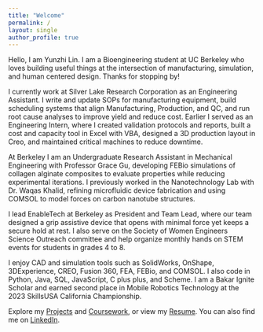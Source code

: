 ```yaml
---
title: "Welcome"
permalink: /
layout: single
author_profile: true
---
```


Hello, I am Yunzhi Lin. I am a Bioengineering student at UC Berkeley who loves building useful things at the intersection of manufacturing, simulation, and human centered design. Thanks for stopping by!

I currently work at Silver Lake Research Corporation as an Engineering Assistant. I write and update SOPs for manufacturing equipment, build scheduling systems that align Manufacturing, Production, and QC, and run root cause analyses to improve yield and reduce cost. Earlier I served as an Engineering Intern, where I created validation protocols and reports, built a cost and capacity tool in Excel with VBA, designed a 3D production layout in Creo, and maintained critical machines to reduce downtime.

At Berkeley I am an Undergraduate Research Assistant in Mechanical Engineering with Professor Grace Gu, developing FEBio simulations of collagen alginate composites to evaluate properties while reducing experimental iterations. I previously worked in the Nanotechnology Lab with Dr. Waqas Khalid, refining microfluidic device fabrication and using COMSOL to model forces on carbon nanotube structures.

I lead EnableTech at Berkeley as President and Team Lead, where our team designed a grip assistive device that opens with minimal force yet keeps a secure hold at rest. I also serve on the Society of Women Engineers Science Outreach committee and help organize monthly hands on STEM events for students in grades 4 to 8.

I enjoy CAD and simulation tools such as SolidWorks, OnShape, 3DExperience, CREO, Fusion 360, FEA, FEBio, and COMSOL. I also code in Python, Java, SQL, JavaScript, C plus plus, and Scheme. I am a Bakar Ignite Scholar and earned second place in Mobile Robotics Technology at the 2023 SkillsUSA California Championship.

Explore my [Projects](/projects/) and [Coursework](/coursework/), or view my [Resume](/assets/pdfs/Yunzhi_Lin_Resume.pdf). You can also find me on [LinkedIn](https://www.linkedin.com/in/yunzhi-l/).